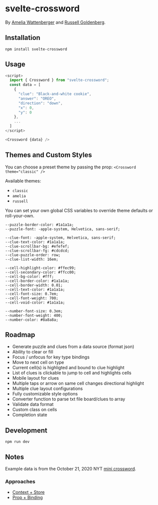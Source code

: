 # svelte-crossword

By [Amelia Wattenberger](https://twitter.com/wattenberger) and [Russell Goldenberg](https://twitter.com/codenberg).

## Installation

`npm install svelte-crossword`

## Usage

```javascript
<script>
  import { Crossword } from "svelte-crossword";
  const data = [
    {
      "clue": "Black-and-white cookie",
      "answer": "OREO",
      "direction": "down",
      "x": 0,
      "y": 0
    },
    ...
  ]
</script>

<Crossword {data} />
```

## Themes and Custom Styles

You can choose a preset theme by passing the prop:
`<Crossword theme="classic" />`

Available themes:

- `classic`
- `amelia`
- `russell`

You can set your own global CSS variables to override theme defaults or roll-your-own.

```
--puzzle-border-color: #1a1a1a;
--puzzle-font: -apple-system, Helvetica, sans-serif;

--clue-font: -apple-system, Helvetica, sans-serif;
--clue-text-color: #1a1a1a;
--clue-scrollbar-bg: #efefef;
--clue-scrollbar-fg: #cdcdcd;
--clue-puzzle-order: row;
--clue-list-width: 16em;

--cell-highlight-color: #ffec99;
--cell-secondary-color: #ffcc00;
--cell-bg-color: #fff;
--cell-border-color: #1a1a1a;
--cell-border-width: 0.01;
--cell-text-color: #1a1a1a;
--cell-font-size: 0.7em;
--cell-font-weight: 700;
--cell-void-color: #1a1a1a;

--number-font-size: 0.3em;
--number-font-weight: 400;
--number-color: #8a8a8a;
```

## Roadmap

- Generate puzzle and clues from a data source (format json)
- Ability to clear or fill
- Focus / unfocus for key type bindings
- Move to next cell on type
- Current cell(s) is highligted and bound to clue highlight
- List of clues is clickable to jump to cell and highlights cells
- Mobile layout for clues
- Multiple taps or arrow on same cell changes directional highlight
- Multiple clue layout configurations
- Fully customizable style options
- Converter function to parse txt file board/clues to array
- Validate data format
- Custom class on cells
- Completion state

## Development

`npm run dev`

## Notes

Example data is from the October 21, 2020 NYT [mini crossword](https://www.nytimes.com/crosswords/game/mini).

### Approaches

- [Context + Store](https://svelte.dev/repl/cb193342ca4e4d43af66b5c14167d117?version=3.29.0)
- [Prop + Binding](https://svelte.dev/repl/aa9159dabc8a40e48c1f6fad3a083e9e?version=3.29.0)
